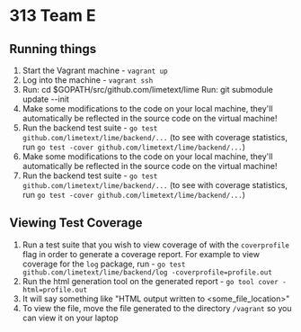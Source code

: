 # 313 Team E

## Running things

1. Start the Vagrant machine - `vagrant up`
2. Log into the machine - `vagrant ssh`
3. Run: cd $GOPATH/src/github.com/limetext/lime
   Run: git submodule update --init
4. Make some modifications to the code on your local machine, they'll automatically be reflected in the source code on the virtual machine!
5. Run the backend test suite - `go test github.com/limetext/lime/backend/...` (to see with coverage statistics, run `go test -cover github.com/limetext/lime/backend/...`)
3. Make some modifications to the code on your local machine, they'll automatically be reflected in the source code on the virtual machine!
4. Run the backend test suite - `go test github.com/limetext/lime/backend/...` (to see with coverage statistics, run `go test -cover github.com/limetext/lime/backend/...`)

## Viewing Test Coverage

1. Run a test suite that you wish to view coverage of with the `coverprofile` flag in order to generate a coverage report. For example to view coverage for the `log` package, run - `go test github.com/limetext/lime/backend/log -coverprofile=profile.out`
2. Run the html generation tool on the generated report - `go tool cover -html=profile.out`
3. It will say something like "HTML output written to <some_file_location>"
4. To view the file, move the file generated to the directory `/vagrant` so you can view it on your laptop
